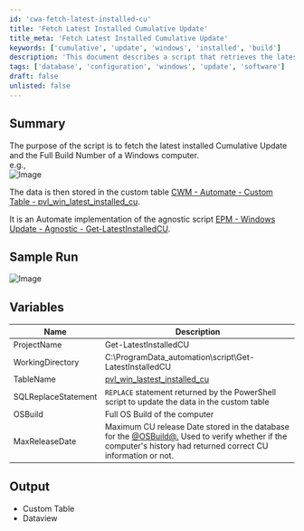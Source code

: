 ```yaml
---
id: 'cwa-fetch-latest-installed-cu'
title: 'Fetch Latest Installed Cumulative Update'
title_meta: 'Fetch Latest Installed Cumulative Update'
keywords: ['cumulative', 'update', 'windows', 'installed', 'build']
description: 'This document describes a script that retrieves the latest installed Cumulative Update and Full Build Number for a Windows computer. The data is stored in a custom table for Automate implementation, providing essential update information for system management.'
tags: ['database', 'configuration', 'windows', 'update', 'software']
draft: false
unlisted: false
---
```

## Summary

The purpose of the script is to fetch the latest installed Cumulative Update and the Full Build Number of a Windows computer.  
e.g.,  
![Image](..\..\..\static\img\Get-Latest-Installed-Cumulative-Update\image_1.png)  

The data is then stored in the custom table [CWM - Automate - Custom Table - pvl_win_latest_installed_cu](https://proval.itglue.com/DOC-5078775-12849460).  

It is an Automate implementation of the agnostic script [EPM - Windows Update - Agnostic - Get-LatestInstalledCU](https://proval.itglue.com/DOC-5078775-13046597).  

## Sample Run

![Image](..\..\..\static\img\Get-Latest-Installed-Cumulative-Update\image_2.png)  

## Variables

| Name                  | Description                                                                                                                                                   |
|-----------------------|---------------------------------------------------------------------------------------------------------------------------------------------------------------|
| ProjectName           | Get-LatestInstalledCU                                                                                                                                       |
| WorkingDirectory       | C:\ProgramData\_automation\script\Get-LatestInstalledCU                                                                                                     |
| TableName             | [pvl_win_lastest_installed_cu](https://proval.itglue.com/DOC-5078775-12849460)                                                                             |
| SQLReplaceStatement   | `REPLACE` statement returned by the PowerShell script to update the data in the custom table                                                                 |
| OSBuild               | Full OS Build of the computer                                                                                                                                 |
| MaxReleaseDate        | Maximum CU release Date stored in the database for the [@OSBuild@.](http://@OSBuild@.) Used to verify whether if the computer's history had returned correct CU information or not. |

## Output

- Custom Table
- Dataview


